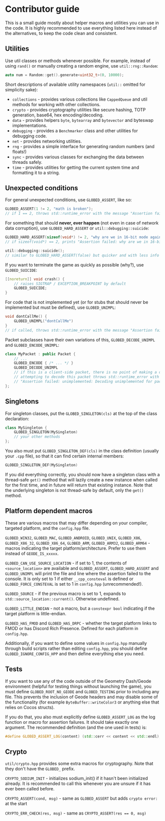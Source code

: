 # Contributor guide

This is a small guide mostly about helper macros and utilities you can use in the code. It is highly recommended to use everything listed here instead of the alternatives, to keep the code clean and consistent.

## Utilities

Use util classes or methods whenever possible. For example, instead of using `rand()` or manually creating a random engine, use `util::rng::Random`:

```cpp
auto num = Random::get().generate<uint32_t>(0, 10000);
```

Short descriptions of available utility namespaces (`util::` omitted for simplicity sake):

* `collections` - provides various collections like `CappedQueue` and util methods for working with other collections.
* `crypto` - provides cryptography utilities like secure hashing, TOTP generation, base64, hex encoding/decoding.
* `data` - provides helpers `byte`, `bytearray` and `bytevector` and byteswap implementations.
* `debugging` - provides a `Benchmarker` class and other utilities for debugging code.
* `net` - provides networking utilities.
* `rng` - provides a simple interface for generating random numbers (and floats!)
* `sync` - provides various classes for exchanging the data between threads safely.
* `time` - provides utilities for getting the current system time and formatting it to a string.

## Unexpected conditions

For general unexpected conditions, use `GLOBED_ASSERT`, like so:

```cpp
GLOBED_ASSERT(1 != 2, "math is broken");
// if 1 == 2, throws std::runtime_error with the message "Assertion failed: math is broken"
```

For something that should **never, ever happen** (not even in case of network data corruption), use `GLOBED_HARD_ASSERT` or `util::debugging::suicide`:

```cpp
GLOBED_HARD_ASSERT(sizeof(void*) != 2, "why are we in 16-bit mode again??")
// if sizeof(void*) == 2, prints "Assertion failed: why are we in 16-bit mode again??" and terminates the entire game.

util::debugging::suicide();
// similar to GLOBED_HARD_ASSERT(false) but quicker and with less info printing
```

If you want to terminate the game as quickly as possible (why?), use `GLOBED_SUICIDE`:

```cpp
[[noreturn]] void crash() {
    // raises SIGTRAP / EXCEPTION_BREAKPOINT by default
    GLOBED_SUICIDE;
}
```

For code that is not implemented yet (or for stubs that should never be implemented but must be defined), use `GLOBED_UNIMPL`:

```cpp
void dontCallMe() {
    GLOBED_UNIMPL("dontCallMe")
}
// if called, throws std::runtime_error with the message "Assertion failed: unimplemented: dontCallMe"
```

Packet subclasses have their own variations of this, `GLOBED_DECODE_UNIMPL` and `GLOBED_ENCODE_UNIMPL`:

```cpp
class MyPacket : public Packet {
    // ...
    GLOBED_ENCODE { /* ... */ }
    GLOBED_DECODE_UNIMPL
    // if this is a client-side packet, there is no point of making a decode method.
    // attempting to decode this packet throws std::runtime_error with the message
    // "Assertion failed: unimplemented: Decoding unimplemented for packet <packet id>"
};
```

## Singletons

For singleton classes, put the `GLOBED_SINGLETON(cls)` at the top of the class declaration:

```cpp
class MySingleton {
    GLOBED_SINGLETON(MySingleton)
    // your other methods
};
```

You also must put `GLOBED_SINGLETON_DEF(cls)` in the class definition (usually your `.cpp` file), so that it can find certain internal members:

```cpp
GLOBED_SINGLETON_DEF(MySingleton)
```

If you did everything correctly, you should now have a singleton class with a thread-safe `get()` method that will lazily create a new instance when called for the first time, and in future will return that existing instance. Note that the underlying singleton is not thread-safe by default, only the `get()` method.

## Platform dependent macros

These are various macros that may differ depending on your compiler, targeted platform, and the `config.hpp` file.

`GLOBED_WIN32`, `GLOBED_MAC`, `GLOBED_ANDROID`, `GLOBED_UNIX`, `GLOBED_X86`, `GLOBED_X86_32`, `GLOBED_X86_64`, `GLOBED_ARM`, `GLOBED_ARM32`, `GLOBED_ARM64` - macros indicating the target platform/architecture. Prefer to use them instead of `GEODE_IS_xxxxx`.

`GLOBED_CAN_USE_SOURCE_LOCATION` - if set to 1, the contents of `<source_location>` are available and `GLOBED_ASSERT`, `GLOBED_HARD_ASSERT` and `GLOBED_UNIMPL` will print the file and line where the assertion failed to the console. It is only set to 1 if either `__cpp_consteval` is defined or `GLOBED_FORCE_CONSTEVAL` is set to 1 in `config.hpp` (unrecommended!).

`GLOBED_SOURCE` - if the previous macro is set to 1, expands to `std::source_location::current()`. Otherwise undefined.

`GLOBED_LITTLE_ENDIAN` - not a macro, but a `constexpr bool` indicating if the target platform is little-endian.

`GLOBED_HAS_FMOD` and `GLOBED_HAS_DRPC` - whether the target platform links to FMOD or has Discord Rich Presence. Defined for each platform in `config.hpp`.

Additionally, if you want to define some values in `config.hpp` manually through build scripts rather than editing `config.hpp`, you should define `GLOBED_IGNORE_CONFIG_HPP` and then define everything else you need.

## Tests

If you want to use any of the code outside of the Geometry Dash/Geode environment (helpful for testing things without launching the game), you must define `GLOBED_ROOT_NO_GEODE` and `GLOBED_TESTING` prior to including any file. This prevents the inclusion of Geode headers and may disable some of the functionality (for example `ByteBuffer::writeColor3` or anything else that relies on Cocos structs).

If you do that, you also must explicitly define `GLOBED_ASSERT_LOG` as the log function or macro for assertion failures. It should take exactly one argument. The recommended definition (and the one used in tests) is:

```cpp
#define GLOBED_ASSERT_LOG(content) (std::cerr << content << std::endl);
```

## Crypto

`util/crypto.hpp` provides some extra macros for cryptography. Note that they don't have the `GLOBED_` prefix.

`CRYPTO_SODIUM_INIT` - initializes sodium_init() if it hasn't been initialized already. It is recommended to call this whenever you are unsure if it has ever been called before.

`CRYPTO_ASSERT(cond, msg)` - same as `GLOBED_ASSERT` but adds `crypto error: ` at the start

`CRYPTO_ERR_CHECK(res, msg)` - same as `CRYPTO_ASSERT(res == 0, msg)`